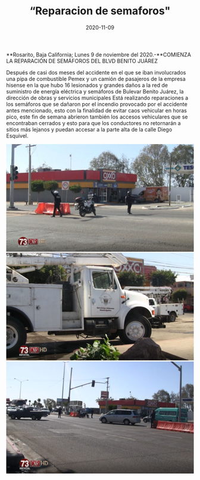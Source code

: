 ﻿---
layout: blog
title:  “Reparacion de semaforos"
date:   2020-11-09  
categories: tecate
permalink: /:categories/:title:output_ext
image: /img/cnr/reparacion-de-semaforos.jpg
autor: 
---


**Rosarito, Baja California;  Lunes 9 de noviembre del 2020.-**COMIENZA LA REPARACIÓN DE SEMÁFOROS DEL BLVD BENITO JUÁREZ 


Después de casi dos meses del accidente en el que se iban involucrados una pipa de combustible Pemex y un camión de pasajeros de la empresa hisense en la que hubo 16 lesionados y grandes daños a la red de suministro de energía eléctrica y semáforos de Bulevar Benito Juárez, la dirección de obras y servicios municipales Está realizando reparaciones a los semáforos que se dañaron por el incendio provocado por el accidente antes mencionado, esto con la finalidad de evitar caos vehicular en horas pico, este fin de semana abrieron también los accesos vehiculares que se encontraban cerrados y esto para que los conductores no retornarán a sitios más lejanos y puedan accesar a la parte alta de la calle Diego Esquivel.

<div id="carouselExampleSlidesOnly" class="carousel slide" data-ride="carousel">
  <div class="carousel-inner">
    <div class="carousel-item active">
       <img class="d-block w-100" src="/img/cnr/reparacion-de-semaforos.jpg" loading="lazy"  alt="Reparacion de semaforos">
    </div>
    <div class="carousel-item">
      <img class="d-block w-100" src="/img/cnr/reparacion-de-semaforos-2.jpg" loading="lazy"  alt="Reparacion de semaforos">
    </div>
     <div class="carousel-item">
      <img class="d-block w-100" src="/img/cnr/reparacion-de-semaforos-3.jpg" loading="lazy"  alt="Reparacion de semaforos">
    </div>
  </div>
</div>